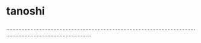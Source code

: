 # tanoshi
....................................................................................................................................................................................